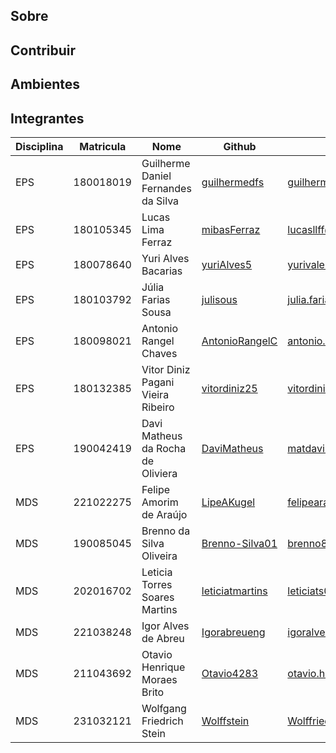 ## Sobre

## Contribuir

## Ambientes

## Integrantes

| Disciplina | Matricula | Nome | Github | E-mail |
|------------|-----------|------|--------|--------|
|EPS|180018019|Guilherme Daniel Fernandes da Silva|[guilhermedfs](https://github.com/guilhermedfs)|guilhermedfs11@gmail.com|
|EPS|180105345|Lucas Lima Ferraz|[mibasFerraz](https://github.com/mibasFerraz)|lucasllff@gmail.com|
|EPS|180078640|Yuri Alves Bacarias|[yuriAlves5](https://github.com/yuriAlves5)|yurivalerio12@gmail.com|
|EPS|180103792|Júlia Farias Sousa|[julisous](https://github.com/julisous)|julia.farias840@gmail.com|
|EPS|180098021|Antonio Rangel Chaves|[AntonioRangelC](https://github.com/AntonioRangelC)|antonio.rangel.02@gmail.com|
|EPS|180132385|Vitor Diniz Pagani Vieira Ribeiro|[vitordiniz25](https://github.com/vitordiniz25)|vitordiniz25@gmail.com|
|EPS|190042419|Davi Matheus da Rocha de Oliviera|[DaviMatheus](https://github.com/DaviMatheus)|matdavimat@gmail.com|
|MDS|221022275|Felipe Amorim de Araújo|[LipeAKugel](https://github.com/LipeAKugel)|felipearaujodff@gmail.com|
|MDS|190085045|Brenno da Silva Oliveira|[Brenno-Silva01](https://github.com/Brenno-Silva01)|brenno877@gmail.com|
|MDS|202016702|Leticia Torres Soares Martins|[leticiatmartins](https://github.com/leticiatmartins)| leticiats02@gmail.com|
|MDS|221038248|Igor Alves de Abreu|[Igorabreueng](https://github.com/Igorabreueng)| igoralves.ab@gmail.com|
|MDS|211043692|Otavio Henrique Moraes Brito|[Otavio4283](https://github.com/Otavio4283)| otavio.hmbrito@uol.com.br|
|MDS|231032121|Wolfgang Friedrich Stein|[Wolffstein](https://github.com/WolffStein)|Wolffriederichstein@gmail.com|
